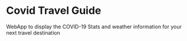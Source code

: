 # Covid Travel Guide
WebApp to display the COVID-19 Stats and weather information for your next travel destination
